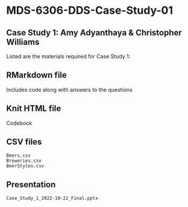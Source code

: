 # MDS-6306-DDS-Case-Study-01
## Case Study 1: Amy Adyanthaya & Christopher Williams
Listed are the materials required for Case Study 1:
## RMarkdown file 
   Includes code along with answers to the questions

## Knit HTML file

Codebook

## CSV files
	Beers.csv
	Breweries.csv
	BeerStyles.csv

## Presentation
   	Case_Study_1_2022-10-22_Final.pptx


